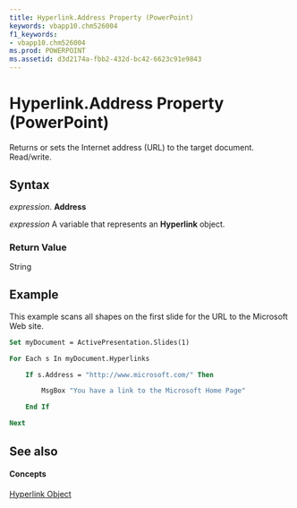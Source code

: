 ```yaml
---
title: Hyperlink.Address Property (PowerPoint)
keywords: vbapp10.chm526004
f1_keywords:
- vbapp10.chm526004
ms.prod: POWERPOINT
ms.assetid: d3d2174a-fbb2-432d-bc42-6623c91e9843
---
```



# Hyperlink.Address Property (PowerPoint)

Returns or sets the Internet address (URL) to the target document. Read/write.


## Syntax

 _expression_. **Address**

 _expression_ A variable that represents an **Hyperlink** object.


### Return Value

String


## Example

This example scans all shapes on the first slide for the URL to the Microsoft Web site.


```vb
Set myDocument = ActivePresentation.Slides(1)

For Each s In myDocument.Hyperlinks

    If s.Address = "http://www.microsoft.com/" Then

        MsgBox "You have a link to the Microsoft Home Page"

    End If

Next
```


## See also


#### Concepts


[Hyperlink Object](hyperlink-object-powerpoint.md)

